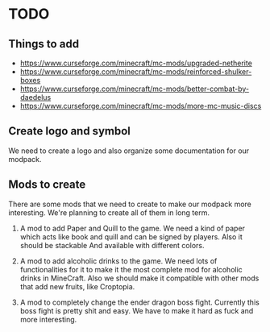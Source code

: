 # TODO

## Things to add

- https://www.curseforge.com/minecraft/mc-mods/upgraded-netherite
- https://www.curseforge.com/minecraft/mc-mods/reinforced-shulker-boxes
- https://www.curseforge.com/minecraft/mc-mods/better-combat-by-daedelus
- https://www.curseforge.com/minecraft/mc-mods/more-mc-music-discs

## Create logo and symbol
We need to create a logo and also organize some documentation for our modpack.

## Mods to create
There are some mods that we need to create to make our modpack more interesting.
We're planning to create all of them in long term.

1. A mod to add Paper and Quill to the game.
We need a kind of paper which acts like book and quill and can be signed by players.
Also it should be stackable
And available with different colors.

2. A mod to add alcoholic drinks to the game.
We need lots of functionalities for it to make it the most complete mod for alcoholic drinks in MineCraft.
Also we should make it compatible with other mods that add new fruits, like Croptopia.

3. A mod to completely change the ender dragon boss fight.
Currently this boss fight is pretty shit and easy. We have to make it hard as fuck and more interesting.

